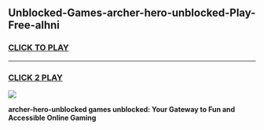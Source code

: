 
## Unblocked-Games-archer-hero-unblocked-Play-Free-alhni
<h3>
<a href="https://premium76.site?title=archer-hero-unblocked&ref=10A">CLICK TO PLAY</a></h3>
<hr>

<h3>
<a href="https://premium76.site?title=archer-hero-unblocked&ref=10A">CLICK 2 PLAY</a>
  
</h3>

<a href="https://premium76.site?title=archer-hero-unblocked&ref=10A"><img src="https://clearcache.store/games.png"></a>


**archer-hero-unblocked games unblocked: Your Gateway to Fun and Accessible Online Gaming**
